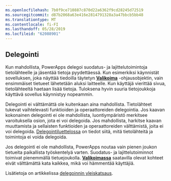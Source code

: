 ```yaml
---
ms.openlocfilehash: 7b0f9ce710887c870d22a6362f9cd28245d72519
ms.sourcegitcommit: d87b2068a63e416e2814791328a3a47bbcb5bb48
ms.translationtype: MT
ms.contentlocale: fi-FI
ms.lasthandoff: 05/28/2019
ms.locfileid: "62088901"
---
```

## <a name="delegation"></a>Delegointi
Kun mahdollista, PowerApps delegoi suodatus- ja lajittelutoimintoja tietolähteelle ja jäsentää tietoja pyydettäessä. Kun esimerkiksi käynnistät sovelluksen, joka näyttää tiedoilla täytetyn **[Valikoima](../maker/canvas-apps/controls/control-gallery.md)** -ohjausobjektin, vain ensimmäiset tietueet lähetetään aluksi laitteelle. Kun käyttäjä vierittää sivua, tietolähteeltä haetaan lisää tietoja. Tuloksena hyvin suuria tietojoukkoja käyttävä sovellus käynnistyy nopeammin.

Delegointi ei välttämättä ole kuitenkaan aina mahdollista. Tietolähteet tukevat vaihtelevasti funktioiden ja operaattoreiden delegointia. Jos kaavan kokonainen delegointi ei ole mahdollista, luontiympäristö merkitsee varoituksella osion, jota ei voi delegoida. Jos mahdollista, harkitse kaavan muuttamista ja sellaisten funktioiden ja operaattoreiden välttämistä, joita ei voi delegoida.  [Delegointiluettelossa](../maker/canvas-apps/delegation-list.md) on tiedot siitä, mitä tietolähteitä ja toimintoja ei voida delegoida.

Jos delegointi ei ole mahdollista, PowerApps noutaa vain pienen joukon tietueita paikallista työskentelyä varten. Suodatus- ja lajittelutoiminnot toimivat pienemmällä tietuejoukolla. **[Valikoimassa](../maker/canvas-apps/controls/control-gallery.md)** saatavilla olevat kohteet eivät välttämättä kata kaikkea, mikä voi hämmentää käyttäjiä. 

Lisätietoja on artikkelissa [delegoinnin yleiskatsaus](../maker/canvas-apps/delegation-overview.md).

